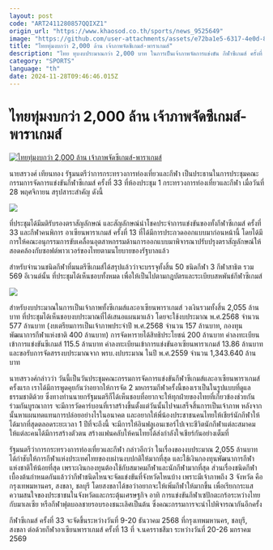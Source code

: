 ```yaml
---
layout: post
code: "ART2411280857QQIXZ1"
origin_url: "https://www.khaosod.co.th/sports/news_9525649"
image: "https://github.com/user-attachments/assets/e72ba1e5-6317-4e0d-8bf4-7d8f4faaa391"
title: "ไทยทุ่มงบกว่า 2,000 ล้าน เจ้าภาพจัดซีเกมส์-พาราเกมส์"
description: "ไทย ทุบงบประมาณกว่า 2,000 บาท ในการเป็นเจ้าภาพจัดการแข่งขัน กีฬาซีเกมส์ ครั้งที่ 33 และกีฬาคนพิการ อาเซียนพาราเกมส์ ครั้งที่ 13 เน้นเป็นมิตรต่อสิ่งแวดล้อม"
category: "SPORTS"
language: "th"
date: 2024-11-28T09:46:46.015Z
---
```


# ไทยทุ่มงบกว่า 2,000 ล้าน เจ้าภาพจัดซีเกมส์-พาราเกมส์

[![ไทยทุ่มงบกว่า 2,000 ล้าน เจ้าภาพจัดซีเกมส์-พาราเกมส์](https://www.khaosod.co.th/wpapp/uploads/2024/11/werw.jpg "ไทยทุ่มงบกว่า 2,000 ล้าน เจ้าภาพจัดซีเกมส์-พาราเกมส์")](https://www.khaosod.co.th/wpapp/uploads/2024/11/werw.jpg)

นายสรวงศ์ เทียนทอง รัฐมนตรีว่าการกระทรวงการท่องเที่ยวและกีฬา เป็นประธานในการประชุมคณะกรรมการจัดการแข่งขันกีฬาซีเกมส์ ครั้งที่ 33 ที่ห้องประชุม 1 กระทรวงการท่องเที่ยวและกีฬา เมื่อวันที่ 28 พฤศจิกายน สรุปสาระสำคัญ ดังนี้

![](https://www.khaosod.co.th/wpapp/uploads/2024/11/1075003.jpg)

ที่ประชุมได้มีมติรับรองตราสัญลักษณ์ และสัญลักษณ์นำโชคประจำการแข่งขันของทั้งกีฬาซีเกมส์ ครั้งที่ 33 และกีฬาคนพิการ อาเซียนพาราเกมส์ ครั้งที่ 13 ที่ได้มีการประกวดออกแบบมาก่อนหน้านี้ โดยได้มีการให้คณะอนุกรรมการขับเคลื่อนอุตสาหกรรมด้านการออกแบบมาพิจารณาปรับปรุงตราสัญลักษณ์ให้สอดคล้องกับซอฟต์พาวเวอร์ของไทยตามนโยบายของรัฐบาลแล้ว

สำหรับจำนวนชนิดกีฬาที่มนตรีซีเกมส์ได้สรุปแล้วว่าจะบรรจุทั้งสิ้น 50 ชนิดกีฬา 3 กีฬาสาธิต รวม 569 อีเวนต์นั้น ที่ประชุมได้เห็นชอบทั้งหมด เพื่อให้เป็นไปตามกฎบัตรและระเบียบสหพันธ์กีฬาซีเกมส์

![](https://www.khaosod.co.th/wpapp/uploads/2024/11/1074993.jpg)

สำหรับงบประมาณในการเป็นเจ้าภาพทั้งซีเกมส์และอาเซียนพาราเกมส์ วงเงินรวมทั้งสิ้น 2,055 ล้านบาท ที่ประชุมได้เห็นชอบงบประมาณที่ได้เสนอแผนมาแล้ว โดยจะใช้งบประมาณ พ.ศ.2568 จำนวน 577 ล้านบาท (งบเตรียมการเป็นเจ้าภาพประจำปี พ.ศ.2568 จำนวน 157 ล้านบาท, กองทุนพัฒนาการกีฬาแห่งชาติ 400 ล้านบาท) การจัดหารายได้สิทธิประโยชน์ 200 ล้านบาท ค่าลงทะเบียนเข้าการแข่งขันซีเกมส์ 115.5 ล้านบาท ค่าลงทะเบียนเข้าการแข่งขันอาเซียนพาราเกมส์ 13.86 ล้านบาท และขอรับการจัดสรรงบประมาณจาก พรบ.งปบระมาณ ในปี พ.ศ.2559 จำนวน 1,343.640 ล้านบาท

นายสรวงศ์กล่าวว่า วันนี้เป็นวันประชุมคณะกรรมการจัดการแข่งขันกีฬาซีเกมส์และอาเซียนพาราเกมส์ครั้งแรก เราได้มีการพูดคุยกันว่าอยากให้การจัด 2 มหกรรมกีฬาครั้งนี้ของเราเป็นในรูปแบบที่ดูแลธรรมชาติด้วย ซึ่งทางท่านนายกรัฐมนตรีก็ได้เห็นชอบที่อยากจะให้ทุกฝ่ายของไทยที่เกี่ยวข้องช่วยกันร่วมกันบูรณาการ จะมีการวัดคาร์บอนที่เราสร้างขึ้นตั้งแต่วันนั้นไปจนเสร็จสิ้นการเป็นเจ้าภาพ หลังจากนั้นหาแผนทดแทนการปล่อยอย่างไรในอนาคต และอยากให้พี่น้องประชาชนคนไทยให้เชียร์นักกีฬาให้ได้มากที่สุดตลอดระยะเวลา 1 ปีที่จะถึงนี้ จะมีการให้อินฟลูเอนเซอร์ไปเจาะชีวิตนักกีฬาแต่ละสมาคม ให้แต่ละคนได้มีการสร้างตัวตน สร้างแฟนคลับให้คนไทยได้ส่งกำลังใจเชียร์กันอย่างเต็มที่

รัฐมนตรีว่าการกระทรวงการท่องเที่ยวและกีฬา กล่าวอีกว่า ในเรื่องของงบประมาณ 2,055 ล้านบาท ได้กำชับให้การกีฬาแห่งประเทศไทยของบผ่านงบปกติให้มากที่สุด และใช้เงินกองทุนพัฒนาการกีฬาแห่งชาติให้น้อยที่สุด เพราะเงินกองทุนต้องใช้กับสมาคมกีฬาและนักกีฬามากที่สุด ส่วนเรื่องชนิดกีฬาเบื้องต้นกำหนดกันแล้วว่ากีฬาชนิดไหนจะจัดแข่งขันที่จังหวัดไหนบ้าง เพราะมีเจ้าภาพถึง 3 จังหวัด คือ กรุงเทพมหานคร, สงขลา, ชลบุรี โดยสงขลาได้ขอว่าอยากจะให้เพิ่มกีฬาให้มากขึ้น เพื่อเรียกกระแสความสนใจของประชาชนในจังหวัดและกระตุ้นเศรษฐกิจ อาทิ การแข่งขันกีฬาเซปักตะกร้อระหว่างไทยกับมาเลเซีย หรือกีฬาฟุตบอลชายรอบรองชนะเลิศเป็นต้น ซึ่งคณะกรรมการจะนำไปพิจารณากันอีกครั้ง

กีฬาซีเกมส์ ครั้งที่ 33 จะจัดขึ้นระหว่างวันที่ 9-20 ธันวาคม 2568 ที่กรุงเทพมหานคร, ชลบุรี, สงขลา ต่อด้วยกีฬาอาเซียนพาราเกมส์ ครั้งที่ 13 ที่ จ.นครราชสีมา ระหว่างวันที่ 20-26 มกราคม 2569